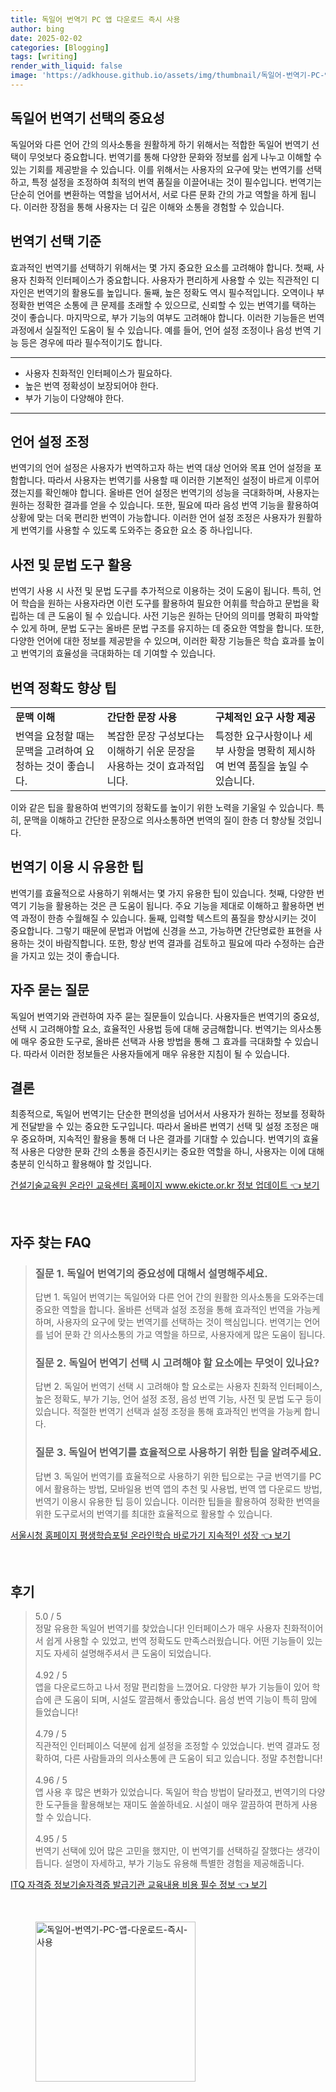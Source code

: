 ```yaml
---
title: 독일어 번역기 PC 앱 다운로드 즉시 사용
author: bing
date: 2025-02-02
categories: [Blogging]
tags: [writing]
render_with_liquid: false
image: 'https://adkhouse.github.io/assets/img/thumbnail/독일어-번역기-PC-앱-다운로드-즉시-사용.webp'
---
```



<h2 id='독일어 번역기 선택의 중요성'>독일어 번역기 선택의 중요성</h2>

<p>독일어와 다른 언어 간의 의사소통을 원활하게 하기 위해서는 적합한 독일어 번역기 선택이 무엇보다 중요합니다. 번역기를 통해 다양한 문화와 정보를 쉽게 나누고 이해할 수 있는 기회를 제공받을 수 있습니다. 이를 위해서는 사용자의 요구에 맞는 번역기를 선택하고, 특정 설정을 조정하여 최적의 번역 품질을 이끌어내는 것이 필수입니다. 번역기는 단순히 언어를 변환하는 역할을 넘어서서, 서로 다른 문화 간의 가교 역할을 하게 됩니다. 이러한 장점을 통해 사용자는 더 깊은 이해와 소통을 경험할 수 있습니다.</p>

<h2 id='번역기 선택 기준'>번역기 선택 기준</h2>

<p>효과적인 번역기를 선택하기 위해서는 몇 가지 중요한 요소를 고려해야 합니다. 첫째, 사용자 친화적 인터페이스가 중요합니다. 사용자가 편리하게 사용할 수 있는 직관적인 디자인은 번역기의 활용도를 높입니다. 둘째, 높은 정확도 역시 필수적입니다. 오역이나 부정확한 번역은 소통에 큰 문제를 초래할 수 있으므로, 신뢰할 수 있는 번역기를 택하는 것이 좋습니다. 마지막으로, 부가 기능의 여부도 고려해야 합니다. 이러한 기능들은 번역 과정에서 실질적인 도움이 될 수 있습니다. 예를 들어, 언어 설정 조정이나 음성 번역 기능 등은 경우에 따라 필수적이기도 합니다.</p>

<hr />

<ul>
    <li>사용자 친화적인 인터페이스가 필요하다.</li>
    <li>높은 번역 정확성이 보장되어야 한다.</li>
    <li>부가 기능이 다양해야 한다.</li>
</ul>

<hr />

<h2 id='언어 설정 조정'>언어 설정 조정</h2>

<p>번역기의 언어 설정은 사용자가 번역하고자 하는 번역 대상 언어와 목표 언어 설정을 포함합니다. 따라서 사용자는 번역기를 사용할 때 이러한 기본적인 설정이 바르게 이루어졌는지를 확인해야 합니다. 올바른 언어 설정은 번역기의 성능을 극대화하며, 사용자는 원하는 정확한 결과를 얻을 수 있습니다. 또한, 필요에 따라 음성 번역 기능을 활용하여 상황에 맞는 더욱 편리한 번역이 가능합니다. 이러한 언어 설정 조정은 사용자가 원활하게 번역기를 사용할 수 있도록 도와주는 중요한 요소 중 하나입니다.</p>

<h2 id='사전 및 문법 도구 활용'>사전 및 문법 도구 활용</h2>

<p>번역기 사용 시 사전 및 문법 도구를 추가적으로 이용하는 것이 도움이 됩니다. 특히, 언어 학습을 원하는 사용자라면 이런 도구를 활용하여 필요한 어휘를 학습하고 문법을 확립하는 데 큰 도움이 될 수 있습니다. 사전 기능은 원하는 단어의 의미를 명확히 파악할 수 있게 하며, 문법 도구는 올바른 문법 구조를 유지하는 데 중요한 역할을 합니다. 또한, 다양한 언어에 대한 정보를 제공받을 수 있으며, 이러한 확장 기능들은 학습 효과를 높이고 번역기의 효율성을 극대화하는 데 기여할 수 있습니다.</p>

<h2 id='번역 정확도 향상 팁'>번역 정확도 향상 팁</h2>

<table>
    <tr>
        <td><b>문맥 이해</b></td>
        <td><b>간단한 문장 사용</b></td>
        <td><b>구체적인 요구 사항 제공</b></td>
    </tr>
    <tr>
        <td>번역을 요청할 때는 문맥을 고려하여 요청하는 것이 좋습니다.</td>
        <td>복잡한 문장 구성보다는 이해하기 쉬운 문장을 사용하는 것이 효과적입니다.</td>
        <td>특정한 요구사항이나 세부 사항을 명확히 제시하여 번역 품질을 높일 수 있습니다.</td>
    </tr>
</table>

<p>이와 같은 팁을 활용하여 번역기의 정확도를 높이기 위한 노력을 기울일 수 있습니다. 특히, 문맥을 이해하고 간단한 문장으로 의사소통하면 번역의 질이 한층 더 향상될 것입니다.</p>

<h2 id='번역기 이용 시 유용한 팁'>번역기 이용 시 유용한 팁</h2>

<p>번역기를 효율적으로 사용하기 위해서는 몇 가지 유용한 팁이 있습니다. 첫째, 다양한 번역기 기능을 활용하는 것은 큰 도움이 됩니다. 주요 기능을 제대로 이해하고 활용하면 번역 과정이 한층 수월해질 수 있습니다. 둘째, 입력할 텍스트의 품질을 향상시키는 것이 중요합니다. 그렇기 때문에 문법과 어법에 신경을 쓰고, 가능하면 간단명료한 표현을 사용하는 것이 바람직합니다. 또한, 항상 번역 결과를 검토하고 필요에 따라 수정하는 습관을 가지고 있는 것이 좋습니다.</p>

<h2 id='자주 묻는 질문'>자주 묻는 질문</h2>

<p>독일어 번역기와 관련하여 자주 묻는 질문들이 있습니다. 사용자들은 번역기의 중요성, 선택 시 고려해야할 요소, 효율적인 사용법 등에 대해 궁금해합니다. 번역기는 의사소통에 매우 중요한 도구로, 올바른 선택과 사용 방법을 통해 그 효과를 극대화할 수 있습니다. 따라서 이러한 정보들은 사용자들에게 매우 유용한 지침이 될 수 있습니다.</p>

<h2 id='결론'>결론</h2>

<p>최종적으로, 독일어 번역기는 단순한 편의성을 넘어서서 사용자가 원하는 정보를 정확하게 전달받을 수 있는 중요한 도구입니다. 따라서 올바른 번역기 선택 및 설정 조정은 매우 중요하며, 지속적인 활용을 통해 더 나은 결과를 기대할 수 있습니다. 번역기의 효율적 사용은 다양한 문화 간의 소통을 증진시키는 중요한 역할을 하니, 사용자는 이에 대해 충분히 인식하고 활용해야 할 것입니다.</p>


<p><a class="click-button" title="건설기술교육원 온라인 교육센터 홈페이지 www.ekicte.or.kr 정보 업데이트" href="https://adkhouse.github.io/posts/%EA%B1%B4%EC%84%A4%EA%B8%B0%EC%88%A0%EA%B5%90%EC%9C%A1%EC%9B%90-%EC%98%A8%EB%9D%BC%EC%9D%B8-%EA%B5%90%EC%9C%A1%EC%84%BC%ED%84%B0-%ED%99%88%ED%8E%98%EC%9D%B4%EC%A7%80-www.ekicte.or.kr-%EC%A0%95%EB%B3%B4-%EC%97%85%EB%8D%B0%EC%9D%B4%ED%8A%B8/" rel="dofollow">건설기술교육원 온라인 교육센터 홈페이지 www.ekicte.or.kr 정보 업데이트 👈 보기</a></p><br>
<h2 id='자주_찾는_FAQ'>자주 찾는 FAQ</h2>
<div itemscope="" itemtype="https://schema.org/FAQPage"> 
<blockquote> 
<div itemscope="" itemprop="mainEntity" itemtype="https://schema.org/Question"> 
<h3 itemprop="name">질문 1. 독일어 번역기의 중요성에 대해서 설명해주세요.</h3> 
<div itemscope="" itemprop="acceptedAnswer" itemtype="https://schema.org/Answer"> 
<span itemprop="text"> 
<p>답변 1. 독일어 번역기는 독일어와 다른 언어 간의 원활한 의사소통을 도와주는데 중요한 역할을 합니다. 올바른 선택과 설정 조정을 통해 효과적인 번역을 가능케 하며, 사용자의 요구에 맞는 번역기를 선택하는 것이 핵심입니다. 번역기는 언어를 넘어 문화 간 의사소통의 가교 역할을 하므로, 사용자에게 많은 도움이 됩니다.</p> 
</span> 
</div> 
</div> 
<div itemscope="" itemprop="mainEntity" itemtype="https://schema.org/Question"> 
<h3 itemprop="name">질문 2. 독일어 번역기 선택 시 고려해야 할 요소에는 무엇이 있나요?</h3> 
<div itemscope="" itemprop="acceptedAnswer" itemtype="https://schema.org/Answer"> 
<span itemprop="text"> 
<p>답변 2. 독일어 번역기 선택 시 고려해야 할 요소로는 사용자 친화적 인터페이스, 높은 정확도, 부가 기능, 언어 설정 조정, 음성 번역 기능, 사전 및 문법 도구 등이 있습니다. 적절한 번역기 선택과 설정 조정을 통해 효과적인 번역을 가능케 합니다.</p> 
</span> 
</div> 
</div> 
<div itemscope="" itemprop="mainEntity" itemtype="https://schema.org/Question"> 
<h3 itemprop="name">질문 3. 독일어 번역기를 효율적으로 사용하기 위한 팁을 알려주세요.</h3> 
<div itemscope="" itemprop="acceptedAnswer" itemtype="https://schema.org/Answer"> 
<span itemprop="text"> 
<p>답변 3. 독일어 번역기를 효율적으로 사용하기 위한 팁으로는 구글 번역기를 PC에서 활용하는 방법, 모바일용 번역 앱의 추천 및 사용법, 번역 앱 다운로드 방법, 번역기 이용시 유용한 팁 등이 있습니다. 이러한 팁들을 활용하여 정확한 번역을 위한 도구로서의 번역기를 최대한 효율적으로 활용할 수 있습니다.</p> 
</span> 
</div> 
</div> 
</blockquote> 
</div>
<p><a class="click-button" title="서울시청 홈페이지 평생학습포털 온라인학습 바로가기 지속적인 성장" href="https://adkhouse.github.io/posts/%EC%84%9C%EC%9A%B8%EC%8B%9C%EC%B2%AD-%ED%99%88%ED%8E%98%EC%9D%B4%EC%A7%80-%ED%8F%89%EC%83%9D%ED%95%99%EC%8A%B5%ED%8F%AC%ED%84%B8-%EC%98%A8%EB%9D%BC%EC%9D%B8%ED%95%99%EC%8A%B5-%EB%B0%94%EB%A1%9C%EA%B0%80%EA%B8%B0-%EC%A7%80%EC%86%8D%EC%A0%81%EC%9D%B8-%EC%84%B1%EC%9E%A5/" rel="dofollow">서울시청 홈페이지 평생학습포털 온라인학습 바로가기 지속적인 성장 👈 보기</a></p><br>
<h2 id='후기'>후기</h2>
<div itemscope itemtype="https://schema.org/Product">
  <blockquote>
  <div itemprop="review" itemscope itemtype="https://schema.org/Review">
      <div itemprop="reviewRating" itemscope itemtype="https://schema.org/Rating"> <span itemprop="ratingValue">5.0</span> / <span itemprop="bestRating">5</span> </div>
      <span itemprop="reviewBody">정말 유용한 독일어 번역기를 찾았습니다! 인터페이스가 매우 사용자 친화적이어서 쉽게 사용할 수 있었고, 번역 정확도도 만족스러웠습니다. 어떤 기능들이 있는지도 자세히 설명해주셔서 큰 도움이 되었습니다.</span>
  </div>
  <br>
  <div itemprop="review" itemscope itemtype="https://schema.org/Review">
      <div itemprop="reviewRating" itemscope itemtype="https://schema.org/Rating"> <span itemprop="ratingValue">4.92</span> / <span itemprop="bestRating">5</span> </div>
      <span itemprop="reviewBody">앱을 다운로드하고 나서 정말 편리함을 느꼈어요. 다양한 부가 기능들이 있어 학습에 큰 도움이 되며, 시설도 깔끔해서 좋았습니다. 음성 번역 기능이 특히 맘에 들었습니다!</span>
  </div>
  <br>
  <div itemprop="review" itemscope itemtype="https://schema.org/Review">
      <div itemprop="reviewRating" itemscope itemtype="https://schema.org/Rating"> <span itemprop="ratingValue">4.79</span> / <span itemprop="bestRating">5</span> </div>
      <span itemprop="reviewBody">직관적인 인터페이스 덕분에 쉽게 설정을 조정할 수 있었습니다. 번역 결과도 정확하여, 다른 사람들과의 의사소통에 큰 도움이 되고 있습니다. 정말 추천합니다!</span>
  </div>
  <br>
  <div itemprop="review" itemscope itemtype="https://schema.org/Review">
      <div itemprop="reviewRating" itemscope itemtype="https://schema.org/Rating"> <span itemprop="ratingValue">4.96</span> / <span itemprop="bestRating">5</span> </div>
      <span itemprop="reviewBody">앱 사용 후 많은 변화가 있었습니다. 독일어 학습 방법이 달라졌고, 번역기의 다양한 도구들을 활용해보는 재미도 쏠쏠하네요. 시설이 매우 깔끔하여 편하게 사용할 수 있습니다.</span>
  </div>
  <br>
  <div itemprop="review" itemscope itemtype="https://schema.org/Review">
      <div itemprop="reviewRating" itemscope itemtype="https://schema.org/Rating"> <span itemprop="ratingValue">4.95</span> / <span itemprop="bestRating">5</span> </div>
      <span itemprop="reviewBody">번역기 선택에 있어 많은 고민을 했지만, 이 번역기를 선택하길 잘했다는 생각이 듭니다. 설명이 자세하고, 부가 기능도 유용해 특별한 경험을 제공해줍니다.</span>
  </div>
  </blockquote>
</div>
<p><a class="click-button" title="ITQ 자격증 정보기술자격증 발급기관 교육내용 비용 필수 정보" href="https://adkhouse.github.io/posts/ITQ-%EC%9E%90%EA%B2%A9%EC%A6%9D-%EC%A0%95%EB%B3%B4%EA%B8%B0%EC%88%A0%EC%9E%90%EA%B2%A9%EC%A6%9D-%EB%B0%9C%EA%B8%89%EA%B8%B0%EA%B4%80-%EA%B5%90%EC%9C%A1%EB%82%B4%EC%9A%A9-%EB%B9%84%EC%9A%A9-%ED%95%84%EC%88%98-%EC%A0%95%EB%B3%B4/" rel="dofollow">ITQ 자격증 정보기술자격증 발급기관 교육내용 비용 필수 정보 👈 보기</a></p><br>
<figure class="image"><img src="https://adkhouse.github.io/assets/img/thumbnail/독일어-번역기-PC-앱-다운로드-즉시-사용.webp" alt="독일어-번역기-PC-앱-다운로드-즉시-사용" width="256" height="256"></figure>